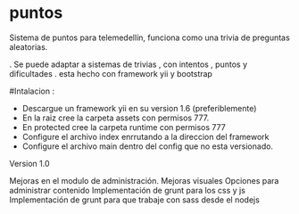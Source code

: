 # puntos
Sistema de puntos para telemedellín, funciona como una trivia de preguntas aleatorias.

. Se puede adaptar a sistemas de trivias , con intentos , puntos y dificultades
. esta hecho con framework yii y bootstrap

#Intalacion :

- Descargue un framework yii en su version 1.6 (preferiblemente)
- En la raiz cree la carpeta assets con permisos 777.
- En protected cree la carpeta runtime con permisos 777
- Configure el archivo index enrrutando a la direccion del framework
- Configure el archivo main dentro del config que no esta versionado.

Version 1.0

Mejoras en el modulo de administración.
	Mejoras visuales
	Opciones para administrar contenido
	Implementación de grunt para los css y js
	Implementación de grunt para que trabaje con sass desde el nodejs
